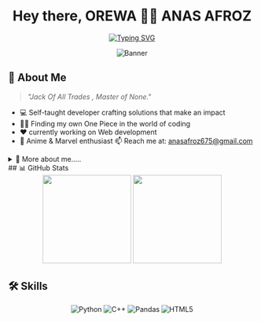 <div align="center">
  
# Hey there, OREWA 👨‍💻 ANAS AFROZ 

[![Typing SVG](https://readme-typing-svg.demolab.com?font=JetBrains+Mono&weight=600&size=22&pause=1000&color=00F7FF&center=true&vCenter=true&random=false&width=600&lines=Passionate+Developer+%F0%9F%92%BB;Anime+Enthusiast+%F0%9F%8E%AD;Turning+dreams+into+reality+%F0%9F%92%A1)](https://git.io/typing-svg)



![Banner](https://capsule-render.vercel.app/api?type=waving&color=gradient&height=200&section=header&text=Developer%20|%20AI%20Enthusiast&fontSize=50&fontAlignY=35&animation=fadeIn)


</div>

## 🚀 About Me

> *"Jack Of All Trades , Master of None."*



- 💻 Self-taught developer crafting solutions that make an impact
- 🏴‍☠️ Finding my own One Piece in the world of coding
- ❤️ currently working on Web development
- 🎥 Anime & Marvel enthusiast
📫 Reach me at: anasafroz675@gmail.com
<details>
<summary>👀 More about me.....</summary>

<div align="center">

| 💻 **Tech Stack** | 🎭 **Fav football**  | 🧠 **Current Focus** |
|:----------------:|:----------------:      |:--------------------:|
| Python           | FC Barcelona          |  Web development      |
| C++              | Real mardid           |  Data Science         |
| DSA              | Man city              |  Neural Networks      |

</div>

> "The only way to do great work is to love what you do." - Steve Jobs

</details>
## 📊 GitHub Stats

<div align="center">
  <img height="180em" src="https://github-readme-stats.vercel.app/api?username=HAAZIQ-ALI&show_icons=true&theme=tokyonight&include_all_commits=true&count_private=true&border_radius=15" />
  <img height="180em" src="https://github-readme-stats.vercel.app/api/top-langs/?username=HAAZIQ-ALI&layout=compact&langs_count=7&theme=tokyonight&border_radius=15" />
</div>





## 🛠️ Skills

<div align="center">

![Python](https://img.shields.io/badge/-Python-3776AB?style=flat-square&logo=python&logoColor=white)
![C++](https://img.shields.io/badge/-C++-00599C?style=flat-square&logo=cplusplus&logoColor=white)
![Pandas](https://img.shields.io/badge/-Pandas-150458?style=flat-square&logo=pandas&logoColor=white)
![HTML5](https://img.shields.io/badge/-HTML5-E34F26?style=flat-square&logo=html5&logoColor=white)



